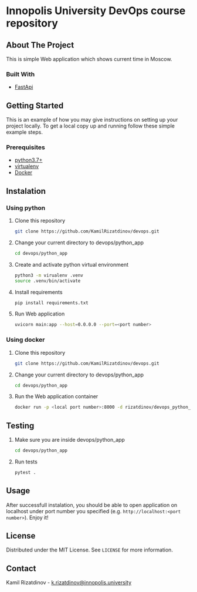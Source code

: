 # Innopolis University DevOps course repository

## About The Project

This is simple Web application which shows current time in Moscow.

### Built With

*  [FastApi](https://fastapi.tiangolo.com/)

<!-- GETTING STARTED -->
## Getting Started

This is an example of how you may give instructions on setting up your project locally.
To get a local copy up and running follow these simple example steps.

### Prerequisites

* [python3.7+](https://www.python.org/downloads/)
* [virtualenv](https://pypi.org/project/virtualenv/)
* [Docker](https://docs.docker.com/engine/install/)

## Instalation

### Using python

1. Clone this repository
   ```sh
   git clone https://github.com/KamilRizatdinov/devops.git
   ```

2. Change your current directory to devops/python_app
    ```sh
    cd devops/python_app
    ```

3. Create and activate python virtual environment
   ```sh
   python3 -m virualenv .venv
   source .venv/bin/activate
   ```

4. Install requirements
   ```sh
   pip install requirements.txt
   ```

5. Run Web application
   ```sh
   uvicorn main:app --host=0.0.0.0 --port=<port number>
   ```

### Using docker

1. Clone this repository
   ```sh
   git clone https://github.com/KamilRizatdinov/devops.git
   ```

2. Change your current directory to devops/python_app
    ```sh
    cd devops/python_app
    ```

2. Run the Web application container
    ```sh
    docker run -p <local port number>:8000 -d rizatdinov/devops_python_app
    ```

## Testing
1. Make sure you are inside devops/python_app
   ```sh
   cd devops/python_app
   ```

2. Run tests
   ```sh
   pytest .
   ```

## Usage

After successfull instalation, you should be able to open application on localhost under port number you specified (e.g. `http://localhost:<port number>`). Enjoy it!

## License

Distributed under the MIT License. See `LICENSE` for more information.


## Contact

Kamil Rizatdinov - k.rizatdinov@innopolis.university
